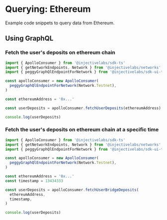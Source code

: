 # Querying: Ethereum

Example code snippets to query data from Ethereum.

## Using GraphQL

### Fetch the user's deposits on ethereum chain

```ts
import { ApolloConsumer } from '@injectivelabs/sdk-ts'
import { getNetworkEndpoints, Network } from '@injectivelabs/networks'
import { peggyGraphQlEndpointForNetwork } from '@injectivelabs/sdk-ui-ts'

const apolloConsumer = new ApolloConsumer(
  peggyGraphQlEndpointForNetwork(Network.Testnet),
)

const ethereumAddress = '0x...'

const userDeposits = apolloConsumer.fetchUserDeposits(ethereumAddress)

console.log(userDeposits)
```

### Fetch the user's deposits on ethereum chain at a specific time

```ts
import { ApolloConsumer } from '@injectivelabs/sdk-ts'
import { getNetworkEndpoints, Network } from '@injectivelabs/networks'
import { peggyGraphQlEndpointForNetwork } from '@injectivelabs/sdk-ui-ts'

const apolloConsumer = new ApolloConsumer(
  peggyGraphQlEndpointForNetwork(Network.Testnet),
)

const ethereumAddress = '0x...'
const timestamp = 13434333

const userDeposits = apolloConsumer.fetchUserBridgeDeposits(
  ethereumAddress,
  timestamp,
)

console.log(userDeposits)
```
